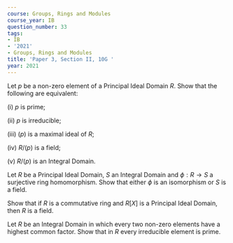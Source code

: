 ```yaml
---
course: Groups, Rings and Modules
course_year: IB
question_number: 33
tags:
- IB
- '2021'
- Groups, Rings and Modules
title: 'Paper 3, Section II, 10G '
year: 2021
---
```




Let $p$ be a non-zero element of a Principal Ideal Domain $R$. Show that the following are equivalent:

(i) $p$ is prime;

(ii) $p$ is irreducible;

(iii) $(p)$ is a maximal ideal of $R$;

(iv) $R /(p)$ is a field;

(v) $R /(p)$ is an Integral Domain.

Let $R$ be a Principal Ideal Domain, $S$ an Integral Domain and $\phi: R \rightarrow S$ a surjective ring homomorphism. Show that either $\phi$ is an isomorphism or $S$ is a field.

Show that if $R$ is a commutative ring and $R[X]$ is a Principal Ideal Domain, then $R$ is a field.

Let $R$ be an Integral Domain in which every two non-zero elements have a highest common factor. Show that in $R$ every irreducible element is prime.